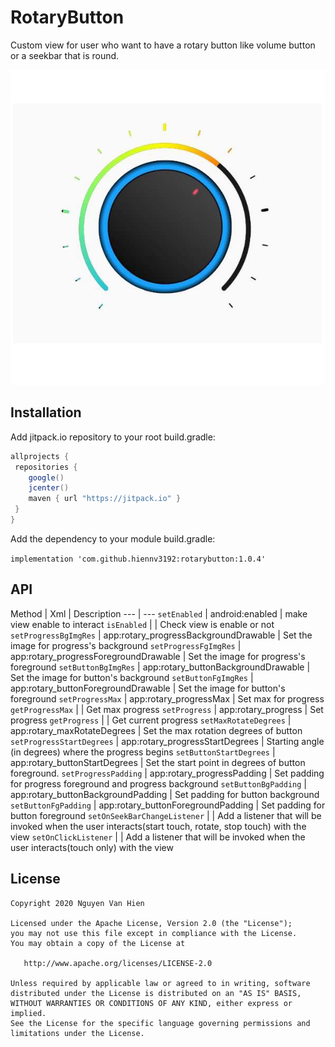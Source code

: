 # RotaryButton
Custom view for user who want to have a rotary button like volume button or a seekbar that is round.

![preview](./demo.png)

Installation
-------

Add jitpack.io repository to your root build.gradle:
```groovy
allprojects {
 repositories {
    google()
    jcenter()
    maven { url "https://jitpack.io" }
 }
}
```
Add the dependency to your module build.gradle:

`implementation 'com.github.hiennv3192:rotarybutton:1.0.4'`

API
-------

Method | Xml | Description
--- | ---
`setEnabled` | android:enabled | make view enable to interact
`isEnabled` |  | Check view is enable or not
`setProgressBgImgRes` | app:rotary_progressBackgroundDrawable | Set the image for progress's background
`setProgressFgImgRes` | app:rotary_progressForegroundDrawable | Set the image for progress's foreground
`setButtonBgImgRes` | app:rotary_buttonBackgroundDrawable | Set the image for button's background
`setButtonFgImgRes` | app:rotary_buttonForegroundDrawable | Set the image for button's foreground
`setProgressMax` | app:rotary_progressMax | Set max for progress
`getProgressMax` |  | Get max progress
`setProgress` | app:rotary_progress | Set progress
`getProgress` |  | Get current progress
`setMaxRotateDegrees` | app:rotary_maxRotateDegrees | Set the max rotation degrees of button
`setProgressStartDegrees` | app:rotary_progressStartDegrees | Starting angle (in degrees) where the progress begins
`setButtonStartDegrees` | app:rotary_buttonStartDegrees | Set the start point in degrees of button foreground.
`setProgressPadding` | app:rotary_progressPadding | Set padding for progress foreground and progress background
`setButtonBgPadding` | app:rotary_buttonBackgroundPadding | Set padding for button background
`setButtonFgPadding` | app:rotary_buttonForegroundPadding | Set padding for button foreground
`setOnSeekBarChangeListener` |  | Add a listener that will be invoked when the user interacts(start touch, rotate, stop touch) with the view
`setOnClickListener` |  | Add a listener that will be invoked when the user interacts(touch only) with the view

License
-------

    Copyright 2020 Nguyen Van Hien

    Licensed under the Apache License, Version 2.0 (the "License");
    you may not use this file except in compliance with the License.
    You may obtain a copy of the License at

       http://www.apache.org/licenses/LICENSE-2.0

    Unless required by applicable law or agreed to in writing, software
    distributed under the License is distributed on an "AS IS" BASIS,
    WITHOUT WARRANTIES OR CONDITIONS OF ANY KIND, either express or implied.
    See the License for the specific language governing permissions and
    limitations under the License.